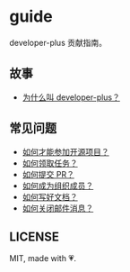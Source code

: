 # guide

developer-plus 贡献指南。

## 故事

- [为什么叫 developer-plus？](https://github.com/developer-plus/guide/wiki/%E4%B8%BA%E4%BB%80%E4%B9%88%E5%8F%AB-developer-plus%EF%BC%9F)

## 常见问题

- [如何才能参加开源项目？](https://github.com/developer-plus/guide/wiki/%E5%A6%82%E4%BD%95%E6%89%8D%E8%83%BD%E5%8F%82%E5%8A%A0%E5%BC%80%E6%BA%90%E9%A1%B9%E7%9B%AE%EF%BC%9F)
- [如何领取任务？](https://github.com/developer-plus/vue-hbs-admin/issues/36)
- [如何提交 PR？](https://github.com/developer-plus/guide/wiki/%E5%A6%82%E4%BD%95%E6%8F%90%E4%B8%80%E4%B8%AA-PR%EF%BC%9F)
- [如何成为组织成员？](https://github.com/developer-plus/guide/wiki/%E5%A6%82%E4%BD%95%E6%88%90%E4%B8%BA%E7%BB%84%E7%BB%87%E6%88%90%E5%91%98%EF%BC%9F)
- [如何写好文档？](https://github.com/ruanyf/document-style-guide)
- [如何关闭邮件消息？](https://github.com/developer-plus/guide/wiki/%E5%A6%82%E4%BD%95%E5%85%B3%E9%97%AD%E9%82%AE%E4%BB%B6%E6%B6%88%E6%81%AF%EF%BC%9F)

## LICENSE

MIT, made with 💗.
